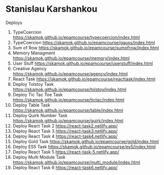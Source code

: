 # Stanislau Karshankou
Deploys
1. TypeCoercion https://skamok.github.io/epamcourse/typecoercion/index.html
2. TypeCoercion https://skamok.github.io/epamcourse/gauss/index.html
3. Sum of Row https://skamok.github.io/epamcourse/sumofrow/index.html
4. Memory Managment https://skamok.github.io/epamcourse/memory/index.html
5. User Stuff https://skamok.github.io/epamcourse/userstuff/index.html
6. Creative Agency https://skamok.github.io/epamcourse/agency/index.html
7. React Task https://skamok.github.io/epamcourse/reacttask/index.html
8. Deploy Tolstoy Task https://skamok.github.io/epamcourse/tolstoy/index.html
9. Deploy Tic Tac Toe Task https://skamok.github.io/epamcourse/tictac/index.html
10. Deploy Table Task https://skamok.github.io/epamcourse/table/index.html
11. Deploy Quirk Number Task https://skamok.github.io/epamcourse/quirk/index.html
12. Deploy React Task 2 https://react-task2.netlify.app/
13. Deploy React Task 3 https://react-task3.netlify.app/
14. Deploy React Task 4 https://react-task4.netlify.app/
15. Deploy Gold Task https://skamok.github.io/epamcourse/gold/index.html
16. Deploy ES5 Task https://skamok.github.io/epamcourse/es5/index.html
17. Deploy React Task 5 https://react-task-5.netlify.app/
18. Deploy Multi Module Task https://skamok.github.io/epamcourse/multi_module/index.html
19. Deploy React Task 6 https://react-task6.netlify.app/
